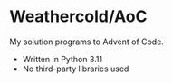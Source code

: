 # Weathercold/AoC
My solution programs to Advent of Code.

- Written in Python 3.11
- No third-party libraries used
